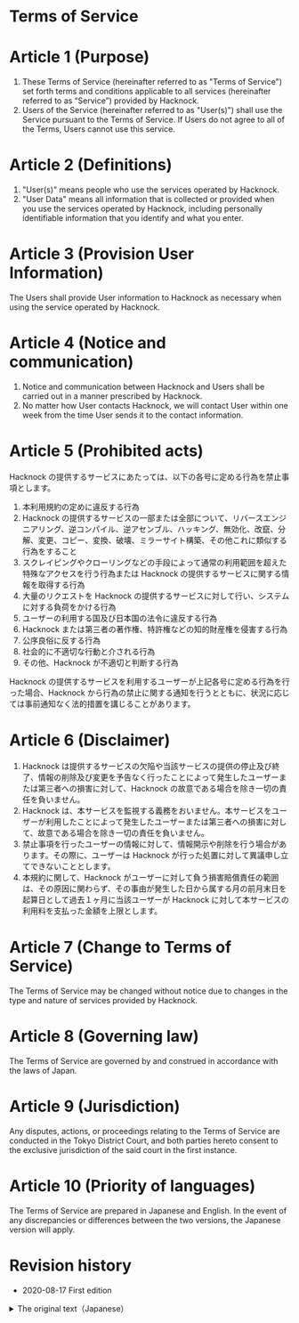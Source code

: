 # Terms of Service

# Article 1 (Purpose)

1. These Terms of Service (hereinafter referred to as "Terms of Service") set forth terms and conditions applicable to all services (hereinafter referred to as “Service”) provided by Hacknock.
2. Users of the Service (hereinafter referred to as "User(s)") shall use the Service pursuant to the Terms of Service.
   If Users do not agree to all of the Terms, Users cannot use this service.

# Article 2 (Definitions)

1. "User(s)" means people who use the services operated by Hacknock.
2. "User Data" means all information that is collected or provided when you use the services operated by Hacknock, including personally identifiable information that you identify and what you enter.

# Article 3 (Provision User Information)

The Users shall provide User information to Hacknock as necessary when using the service operated by Hacknock.

# Article 4 (Notice and communication)

1. Notice and communication between Hacknock and Users shall be carried out in a manner prescribed by Hacknock.
2. No matter how User contacts Hacknock, we will contact User within one week from the time User sends it to the contact information.

# Article 5 (Prohibited acts)

Hacknock の提供するサービスにあたっては、以下の各号に定める行為を禁止事項とします。

1. 本利用規約の定めに違反する行為
2. Hacknock の提供するサービスの一部または全部について、リバースエンジニアリング、逆コンパイル、逆アセンブル、ハッキング、無効化、改竄、分解、変更、コピー、変換、破壊、ミラーサイト構築、その他これに類似する行為をすること
3. スクレイピングやクローリングなどの手段によって通常の利用範囲を超えた特殊なアクセスを行う行為または Hacknock の提供するサービスに関する情報を取得する行為
4. 大量のリクエストを Hacknock の提供するサービスに対して行い、システムに対する負荷をかける行為
5. ユーザーの利用する国及び日本国の法令に違反する行為
6. Hacknock または第三者の著作権、特許権などの知的財産権を侵害する行為
7. 公序良俗に反する行為
8. 社会的に不適切な行動と介される行為
9. その他、Hacknock が不適切と判断する行為

Hacknock の提供するサービスを利用するユーザーが上記各号に定める行為を行った場合、Hacknock から行為の禁止に関する通知を行うとともに、状況に応じては事前通知なく法的措置を講じることがあります。

# Article 6 (Disclaimer)

1. Hacknock は提供するサービスの欠陥や当該サービスの提供の停止及び終了、情報の削除及び変更を予告なく行ったことによって発生したユーザーまたは第三者への損害に対して、Hacknock の故意である場合を除き一切の責任を負いません。
2. Hacknock は、本サービスを監視する義務をおいません。本サービスをユーザーが利用したことによって発生したユーザーまたは第三者への損害に対して、故意である場合を除き一切の責任を負いません。
3. 禁止事項を行ったユーザーの情報に対して、情報開示や削除を行う場合があります。その際に、ユーザーは Hacknock が行った処置に対して異議申し立てできないこととします。
4. 本規約に関して、Hacknock がユーザーに対して負う損害賠償責任の範囲は、その原因に関わらず、その事由が発生した日から属する月の前月末日を起算日として過去１ヶ月に当該ユーザーが Hacknock に対して本サービスの利用料を支払った金額を上限とします。

# Article 7 (Change to Terms of Service)

The Terms of Service may be changed without notice due to changes in the type and nature of services provided by Hacknock.

# Article 8 (Governing law)

The Terms of Service are governed by and construed in accordance with the laws of Japan.

# Article 9 (Jurisdiction)

Any disputes, actions, or proceedings relating to the Terms of Service are conducted in the Tokyo District Court, and both parties hereto consent to the exclusive jurisdiction of the said court in the first instance.

# Article 10 (Priority of languages)

The Terms of Service are prepared in Japanese and English.
In the event of any discrepancies or differences between the two versions, the Japanese version will apply.

# Revision history

- 2020-08-17 First edition

<details>
<summary>The original text（Japanese）</summary>

# 利用規約

# 第 1 条（目的）

1. この利用規約（以下「本規約」といいます）は、Hacknock が提供する全てのサービスにおける利用条件を定めます。
2. 本サービスの利用者（以下「ユーザー」といいます）は、本規約に従い本サービスを利用していただくものとし、本規約に同意いただけない場合には本サービスを利用していただけないものとします。

# 第 2 条（定義）

1. ユーザーとは、Hacknock が運営するサービスを利用する全ての人を指します。
2. ユーザー情報とは、ユーザーを特定できる個人情報とユーザーが入力した情報など、ユーザーが Hacknock が運営するサービスを利用した際に収集される、または提供する全ての情報を指します

# 第 3 条（ユーザー情報の提供）

ユーザーは、Hacknock が運営するサービスを利用する際に、必要に応じて Hacknock に対してユーザー情報を提供するものとします。

# 第 4 条（通知・連絡）

1. Hacknock とユーザーとの連絡手段または通知手段は、Hacknock 所定の方法により行うものとします。
2. Hacknock のユーザーに対する連絡は、連絡方法を問わず、ユーザーから提供されたユーザー情報の連絡先に送信した時点から１週間以内で到達したものとします。

# 第 6 条（禁止事項）

Hacknock の提供するサービスにあたっては、以下の各号に定める行為を禁止事項とします。

1. 本利用規約の定めに違反する行為
2. Hacknock の提供するサービスの一部または全部について、リバースエンジニアリング、逆コンパイル、逆アセンブル、ハッキング、無効化、改竄、分解、変更、コピー、変換、破壊、ミラーサイト構築、その他これに類似する行為をすること
3. スクレイピングやクローリングなどの手段によって通常の利用範囲を超えた特殊なアクセスを行う行為または Hacknock の提供するサービスに関する情報を取得する行為
4. 大量のリクエストを Hacknock の提供するサービスに対して行い、システムに対する負荷をかける行為
5. ユーザーの利用する国及び日本国の法令に違反する行為
6. Hacknock または第三者の著作権、特許権などの知的財産権を侵害する行為
7. 公序良俗に反する行為
8. 社会的に不適切な行動と介される行為
9. その他、Hacknock が不適切と判断する行為

Hacknock の提供するサービスを利用するユーザーが上記各号に定める行為を行った場合、Hacknock から行為の禁止に関する通知を行うとともに、状況に応じては事前通知なく法的措置を講じることがあります。

# 第 7 条（免責事項）

1. Hacknock は提供するサービスの欠陥や当該サービスの提供の停止及び終了、情報の削除及び変更を予告なく行ったことによって発生したユーザーまたは第三者への損害に対して、Hacknock の故意である場合を除き一切の責任を負いません。
2. Hacknock は、本サービスを監視する義務をおいません。本サービスをユーザーが利用したことによって発生したユーザーまたは第三者への損害に対して、故意である場合を除き一切の責任を負いません。
3. 禁止事項を行ったユーザーの情報に対して、情報開示や削除を行う場合があります。その際に、ユーザーは Hacknock が行った処置に対して異議申し立てできないこととします。
4. 本規約に関して、Hacknock がユーザーに対して負う損害賠償責任の範囲は、その原因に関わらず、その事由が発生した日から属する月の前月末日を起算日として過去１ヶ月に当該ユーザーが Hacknock に対して本サービスの利用料を支払った金額を上限とします。

# 第 8 条（規約の変更）

Hacknock が提供するサービスの種類や性質の変更により予告なく利用規約を変更する場合があります。

# 第 9 条（準拠法）

本規約に関する準拠法は日本法とします。

# 第 10 条（管轄裁判所）

本規約に関連する紛争については、東京地方裁判所を専属的合意管轄裁判所とします。

# 第 11 条（規約の優先順位）

本規約は日本語と英語の両言語で記載されていますが、これらの間に不一致がある場合は日本語を優先します。

# 改定履歴

- 2020-08-17 初版

</details>
